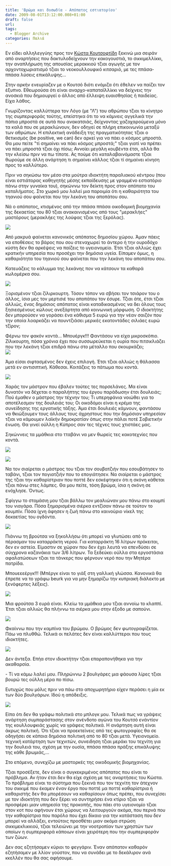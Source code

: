```yaml
---
title: 'Βρώμα και δυσωδία - Απόπατος εστιατορίου'
date: 2009-08-01T13:12:00.008+01:00
draft: false
url: 
tags:
  - Blogger Archive
categories: Παλιά
---
```


Εν είδει αλληλεγγύης προς τον [Κώστα Κουτσοφτίδη](http://an-archi-a.blogspot.com/) ξεκινώ μια σειράν από αναρτήσεις που δακτυλοδείχνουν την κακογουστιά, το σικκιμελλίκκι, την αναπλήρωση της απουσίας μερακκιού τζιαι αγωγής με τον αρχοντοχωριατισμό τζιαι το νεοκουλλουφικό κιτσαριό, με τες ππάσα-ππάσα λύσεις επικάλυψης...  
  
Στην αρκήν ενευρίαζεν με ο Κουτσό διότι ενόμιζα ότι έθελεν να παίζει τον έξυπνο. Εθεωρούσα ότι είναι αναρχο-καπαταϊλλίκκι να δείχνεις την ανοσκιά που δημιουργεί ο άλλος από έλλειψη ευαισθησίας ή παιδείας. Είχα λάθος.  
  
Γνωρίζοντας καλλύττερα τον Λόγο (με "Λ") του αθρώπου τζιαι το κίνητρο της συμπεριφοράς τούτης, επείστηκα ότι το να κάμνεις αγγελικά την πάπια μπροστά σε αυτά που ανακατσιάς, δείχνοντας χαζοχαρούμενα μόνο τα καλά που σε μερακλώνουν, δεν οδηγεί σε πλήρη επικοινωνία μεταξύ των αθρώπων. Η επιλεκτική ανάδειξη της πραγματικότητας τζιαι ο θετικισμός (be positive, we can) δεν αρκεί για να πάει ο κόσμος μπροστά. Θα μου πείτε "τί σημαίνει να πάει κόσμος μπροστά;" τζιαι γιατί να πρέπει να πάει μπροστά τζιαι όχι πίσω; Αννοίει μεγάλη κουβέντα έτσι, αλλά θα την κλείσω πριν να πω τίποτε. Ας πούμε ότι καταλαβαινόμαστε τζιαι θωρούμε σε άλλη ανάρτηση τι σημαίνει κάλλος τζιαι τί σημαίνει κίνηση προς το καλλύτερο.  
  
Πριν να σηκώσω τον μέσο στα μούτρα ιδιοκτήτη παραλιακού κέντρου (που είναι εστιάτορας καθηγητής μέσης εκπαίδευσης με γραμμένο εστιατόριο πάνω στην γυναίκα του), σηκώννω τον δείκτη προς στον απόπατο του καταλήματος. Στο χωρκό μου λαλεί μια παροιμία ότι η καθαριότητα του τηανιού σου φαίνεται που την λεκάνη του αποπάτου σου.  
  
Νά ο απόπατος, κτισμένος από την ππάσα ππάσα οικοδομική βιομηχανία της δεκαετίας του 80 τζιαι ανακαινισμένος από τους "μερακλήες" μαστόρους (μερακλήες της λούφας τζιαι της ξερόλας).  
  
[![](https://blogger.googleusercontent.com/img/b/R29vZ2xl/AVvXsEgAfze1sysdHjaw6APt7xQmRq-TALD63A-85DeGhJCF47YDKJoPCBIEgnKG2IFAy7l19U0-FUZ7DQwV8Y80VnWrEF2OF9_Y5gyI6sNKaNkPOW7AXSQvlIxEzUo-FHCRdW-hippf5nySRgY/s400/L1030540.JPG)](https://blogger.googleusercontent.com/img/b/R29vZ2xl/AVvXsEgAfze1sysdHjaw6APt7xQmRq-TALD63A-85DeGhJCF47YDKJoPCBIEgnKG2IFAy7l19U0-FUZ7DQwV8Y80VnWrEF2OF9_Y5gyI6sNKaNkPOW7AXSQvlIxEzUo-FHCRdW-hippf5nySRgY/s1600-h/L1030540.JPG)

Από μακρυά φαίνεται κανονικός απόπατος δημοσίου χώρου. Άμαν πάεις να εποθέσεις το βάρος που σου στεναχωρεί το άντερο ή την ουροδόχο κύστη δεν θα αρκέψεις να παίζεις το υγειονομείο. Έτσι τζιαι αλλιώς έχει κρατικήν υπηρεσία που προσέχει την δημόσια υγεία. Είπαμεν όμως, η καθαριότητα του τηανιού σου φαίνεται που την λεκάνη του αποπάτου σου.

  

Κατευάζεις το κάλυμμα της λεκάνης πον να κάτσουν τα καθαρά κωλομέρκα σου.

  
[![](https://blogger.googleusercontent.com/img/b/R29vZ2xl/AVvXsEhHWPz8HxcxGNxzDG1PbyJgV-i0x08gXpmfe0V5lU9sgkmBsEnCwNCXcD-fpwWOsDKlM_HxQZ01_MTF9nZBF87Fs9xp43vO5quH6QTPxe8KhRCIU24iejwyUM7SShf7vw4doSUNZFwCtKs/s400/L1030548.JPG)](https://blogger.googleusercontent.com/img/b/R29vZ2xl/AVvXsEhHWPz8HxcxGNxzDG1PbyJgV-i0x08gXpmfe0V5lU9sgkmBsEnCwNCXcD-fpwWOsDKlM_HxQZ01_MTF9nZBF87Fs9xp43vO5quH6QTPxe8KhRCIU24iejwyUM7SShf7vw4doSUNZFwCtKs/s1600-h/L1030548.JPG)

Ξορισμένον τζιαι ζίλιρκουρτη. Τόσον τόπον να σβήσει τον τσιάρον του ο άλλος, ίσια μες τον μερτισιέ του αποπάτου τον έσυρε. Τζιαι άτε, έτσι τζιαι αλλιώς, ένας δημόσιος απόπατος είναι καταδικασμένος να δει όλους τους ξησιεσμένους κώλους ανεξάρτητα από κοινωνική μόρφωση. Ο ιδιοκτήτης δεν μπορούσεν να γοράσει ένα κάθισμα 5 ευρώ για την νέαν σαιζόν που την οποία λοαρκάζει να πουντζιάσει μερικές εκατοντάδες σιλιάες ευρώ τζίρον;

  
  
Φέρνω τον φακόν κοντά... Μπουέργκ!!! Φαντάσου να είχα μικροσκόπιο. Ζίλικουρτη, πόσα χρόνια έχει που συσσωρεύκεται η ουρία που πιτσικλιάζει που την λεκάνη τζιαι επιδρά πάνω στο μέταλλο που σκουρκάζει;  
[![](https://blogger.googleusercontent.com/img/b/R29vZ2xl/AVvXsEglrQQD1CI40jAZx8-RqwRXBjtyr57EBZb4A9sc_oiy9OrqnpZj7WI2omgO1AOh9ODifuVfRfITQNyQi6gImL60Y1V1wLk-ArT5gM_0PsxAV4JZIayqSNAm56mGHsXAdPK4Eco2EUs66Hk/s400/L1030551.JPG)](https://blogger.googleusercontent.com/img/b/R29vZ2xl/AVvXsEglrQQD1CI40jAZx8-RqwRXBjtyr57EBZb4A9sc_oiy9OrqnpZj7WI2omgO1AOh9ODifuVfRfITQNyQi6gImL60Y1V1wLk-ArT5gM_0PsxAV4JZIayqSNAm56mGHsXAdPK4Eco2EUs66Hk/s1600-h/L1030551.JPG)  
  
Άμα είσαι σιφτασμένος δεν έχεις επιλογή. Έτσι τζιαι αλλιώς η θάλασσα μετά εν αντισιπτική. Κάθεσαι. Κοιτάζεις το πάτωμα που κοντά.  
  
[![](https://blogger.googleusercontent.com/img/b/R29vZ2xl/AVvXsEgHGW2SIVEVIUNG2BEAm7SeGplwWA5sRM-wTMIHYMdyMD9xJBNDDg0fbLseC2D_V4E8lCUXaqC0_K4ahyphenhyphenCWH5UciYOC1BNI6yydKSFCIRdMagGneOKsrUrp9Lb3NP6QntlxIqyfoQtDW-g/s400/L1030542.JPG)](https://blogger.googleusercontent.com/img/b/R29vZ2xl/AVvXsEgHGW2SIVEVIUNG2BEAm7SeGplwWA5sRM-wTMIHYMdyMD9xJBNDDg0fbLseC2D_V4E8lCUXaqC0_K4ahyphenhyphenCWH5UciYOC1BNI6yydKSFCIRdMagGneOKsrUrp9Lb3NP6QntlxIqyfoQtDW-g/s1600-h/L1030542.JPG)

  

[](https://blogger.googleusercontent.com/img/b/R29vZ2xl/AVvXsEgHGW2SIVEVIUNG2BEAm7SeGplwWA5sRM-wTMIHYMdyMD9xJBNDDg0fbLseC2D_V4E8lCUXaqC0_K4ahyphenhyphenCWH5UciYOC1BNI6yydKSFCIRdMagGneOKsrUrp9Lb3NP6QntlxIqyfoQtDW-g/s1600-h/L1030542.JPG)Χαράς τον μάστρον που έβαλεν τούτες τες πορσελάνες. Μα είναι δυνατόν να δέχεται ο παραλήπτης του έργου παράδωσην έτσι δουλειάς; Πού έμαθεν ο μάστρος την τέχνην του; Τι υπερηφάνια νοιώθει για το αποτέλεσμαν της δουλειάς του; Οι οικοδόμοι είναι η κρέμα της συνείδησης της εργατικής τάξης. Άμα έτσι δουλειές κάμνουν, φαντάσου να θκιώξουμεν τους άλλους τους άχρηστους που την δημόσιαν υπηρεσίαν τζιαι να κάμουμεν λαϊκήν δημοκρατίαν όπως στην πάλαι ποτέ Σοβιετικήν ένωση. Θα γινεί ούλλη η Κύπρος σαν τες τέχνες τους χτιστάες μας.

  
  
Σηκώννεις τα μμάθκια στο τταβάνι να μεν θωρείς τες κακοτεχνίες που κοντά.  
  
[![](https://blogger.googleusercontent.com/img/b/R29vZ2xl/AVvXsEguBgb5GkcrM39Ybx3R3h82JyvyXLcdIQYNXxTmf4zmIo4xHjgB8BaYeGfg0OAnAxiZ0YAlMtWlEJ_B1FraVXtohH5m12vz78_lKKOXQQeh8-Q02IJfO1t10MBoIOfdAjADmAzeUtTbjVI/s400/L1030555.JPG)](https://blogger.googleusercontent.com/img/b/R29vZ2xl/AVvXsEguBgb5GkcrM39Ybx3R3h82JyvyXLcdIQYNXxTmf4zmIo4xHjgB8BaYeGfg0OAnAxiZ0YAlMtWlEJ_B1FraVXtohH5m12vz78_lKKOXQQeh8-Q02IJfO1t10MBoIOfdAjADmAzeUtTbjVI/s1600-h/L1030555.JPG)  
  
[![](https://blogger.googleusercontent.com/img/b/R29vZ2xl/AVvXsEj9GMFIXUdHIvEV7cZAm35HHJAFsXqXP5WpwjEH5rypReN0i9a-oqzRy33YnFqQCQEpuk8LbDQPjCPIdrPBq44SjgC6mOzVsfE6O7JiNJ2FiGupEstZJdcd9Ym2zOejmLqOwBkMWeQK354/s400/L1030556.JPG)](https://blogger.googleusercontent.com/img/b/R29vZ2xl/AVvXsEj9GMFIXUdHIvEV7cZAm35HHJAFsXqXP5WpwjEH5rypReN0i9a-oqzRy33YnFqQCQEpuk8LbDQPjCPIdrPBq44SjgC6mOzVsfE6O7JiNJ2FiGupEstZJdcd9Ym2zOejmLqOwBkMWeQK354/s1600-h/L1030556.JPG)  

  

Να τον σιαίρεται ο μάστρος του τζιαι τον σουβατζιήν που εσουβάτησεν το ταβάνι, τζιαι τον πογιατζιήν που το επογιάτησεν. Να σιαίρεται ο μάστρος της τζιαι την καθαρίστριαν που ποττέ δεν εσκέφτηκεν ότι η σκόνη κάθεται τζιαι πάνω στες λάμπες. Θα μου πείτε, τόση βρώμα, ίσια η σκόνη σε ενόχλησε. Όντως.

  
  
Σφίγγω το στομάσιη μου τζιαι βάλλω τον μεαλιώναν μου πάνω στο κουμπί του νιαγάρα. Πόσα ξημαρισμένα σιέρκα εντζίσαν πάνω σε τούτον το κουμπίν. Πόσα ίχνη άφησεν η ζωή πάνω στο καινούριο νίκελ της δεκαετίας του ογδόντα.  
  
[![](https://blogger.googleusercontent.com/img/b/R29vZ2xl/AVvXsEiL06etCd86u2yuNM2lMZgRjHuMGZDdSAYLZ5ZWC8VK-dSUJ9s-PHnRnLVZD6PKLJzjFAwkSc6JGP60pCCpv-5OWuDEjhRbt2_znRYZtwZjVUwvsSdRTKllYbj9fraLYB70z1WgtNtX1dg/s400/L1030547.JPG)](https://blogger.googleusercontent.com/img/b/R29vZ2xl/AVvXsEiL06etCd86u2yuNM2lMZgRjHuMGZDdSAYLZ5ZWC8VK-dSUJ9s-PHnRnLVZD6PKLJzjFAwkSc6JGP60pCCpv-5OWuDEjhRbt2_znRYZtwZjVUwvsSdRTKllYbj9fraLYB70z1WgtNtX1dg/s1600-h/L1030547.JPG)  
  
Πιάννω τη βρούτσα να ξηκολλήσω ότι μπορεί να γλυτώσει από το πέρασμαν του καταρράκτη νερού. Για καταρράκτη 16 λίτρων πρόκειται, δεν εν αστεία. Είμαστιν σε χώραν που δεν έχει λευτά να επενδύσει σε σύγχρονα καζανάκια των 3/6 λίτρων. Τα ξεδεύκει ούλλα στα εργοστάσια αφαλατώσεων τζιαι τα τάνκερς που φέρνουν νερό που την Μητέρα πατρίδα.

  

Μπουεεεέργκ!!! (Μπέργκ είναι το γιάξ στη γαλλική γλώσσα. Κανονικά θα έπρεπε να το γράφω beurk για να μην ξημαρίζω την κυπριακή διάλεκτο με ξενόφερτες λέξεις).  
  
[![](https://blogger.googleusercontent.com/img/b/R29vZ2xl/AVvXsEj4k61q8QTAycdhM3otwZ7tRAuR6njuF4UgnAI_hk0hDtnzqMjhXCn5l9QYJtKqO5KeyILxa-uFjXHmSnZNrl9hPQoRID3EQAkzmaVjJCCZGroM093D-Xs19iwmipJtvr0srRppfGiWiQs/s400/L1030550.JPG)](https://blogger.googleusercontent.com/img/b/R29vZ2xl/AVvXsEj4k61q8QTAycdhM3otwZ7tRAuR6njuF4UgnAI_hk0hDtnzqMjhXCn5l9QYJtKqO5KeyILxa-uFjXHmSnZNrl9hPQoRID3EQAkzmaVjJCCZGroM093D-Xs19iwmipJtvr0srRppfGiWiQs/s1600-h/L1030550.JPG)  
  
Μια φρούτσα 3 ευρά είναι. Κλείω τα μμάθκια μου τζιαι αννοίω το κλαππί. Έτσι τζιαι αλλιώς θα πλήννω τα σιέρκα μου στην έξοδο με σαπούνι.  
  
  
[![](https://blogger.googleusercontent.com/img/b/R29vZ2xl/AVvXsEgQUWfcmaUru9XMTLC8tfvynemrQER2YZzAWYlIaAEYTB75JVO6WjvfaIy-w6zFRJootrb5nHU9VbfreEisTlnji83Y14D7Uvy2hxlthvXBSR0Mjmty_7GmHc9mRb4ubVfIs4UKbmZNy_k/s400/L1030552.JPG)](https://blogger.googleusercontent.com/img/b/R29vZ2xl/AVvXsEgQUWfcmaUru9XMTLC8tfvynemrQER2YZzAWYlIaAEYTB75JVO6WjvfaIy-w6zFRJootrb5nHU9VbfreEisTlnji83Y14D7Uvy2hxlthvXBSR0Mjmty_7GmHc9mRb4ubVfIs4UKbmZNy_k/s1600-h/L1030552.JPG)  
  
Φκαίννω που την καμπίνα του βρώμου. Ο βρώμος δεν φωτογραφίζεται. Πάω να πλυθθώ. Τελικά οι πελάτες δεν είναι καλλύττεροι που τους ιδιοκτήτες.  
  
[![](https://blogger.googleusercontent.com/img/b/R29vZ2xl/AVvXsEjl_3oM-taRvdyPJAWQgml6R56QsDCU8di8npn3sgWJlecZf_IlN4y7FVaiyermwMFjHzZnjubVgsKRMeFtiZ_qfMvN-lkI1mbrt0-UVK-rqC86dVyg1kjnbilPO-bdU-B4k1MYWsP1uF8/s400/L1030559.JPG)](https://blogger.googleusercontent.com/img/b/R29vZ2xl/AVvXsEjl_3oM-taRvdyPJAWQgml6R56QsDCU8di8npn3sgWJlecZf_IlN4y7FVaiyermwMFjHzZnjubVgsKRMeFtiZ_qfMvN-lkI1mbrt0-UVK-rqC86dVyg1kjnbilPO-bdU-B4k1MYWsP1uF8/s1600-h/L1030559.JPG)  
  
Δεν άντεξα. Επήα στον ιδιοκτήτην τζιαι επαραπονήθηκα για την ακαθαρσία.  
  
\- Τί να κάμω λαλεί μου. Πληρώννω 2 βουλγάρες μια φάουσα λίρες τζιαι βουρώ τες ούλλη μέρα πο πίσω.  
  
Ευτυχώς που μόλις πριν να πάω στο αποχωρητήριο είχεν περάσει η μία εκ των δύο βουλγάρων. Ιδού η απόδειξις.  
  
  
[![](https://blogger.googleusercontent.com/img/b/R29vZ2xl/AVvXsEhMFL-t6ybZLTXHTECm4BGE5Q_DT4WdmgiDwlgnS2tNEctim3ulugV_bHsuocPbdDCsAOBIExy4YBemsUSEAj473eXRoWc8eojMrLHDKbOw8WzEp1U7KE20H3y8Xbvbj258m4QnRQP5M3c/s400/L1030558.JPG)](https://blogger.googleusercontent.com/img/b/R29vZ2xl/AVvXsEhMFL-t6ybZLTXHTECm4BGE5Q_DT4WdmgiDwlgnS2tNEctim3ulugV_bHsuocPbdDCsAOBIExy4YBemsUSEAj473eXRoWc8eojMrLHDKbOw8WzEp1U7KE20H3y8Xbvbj258m4QnRQP5M3c/s1600-h/L1030558.JPG)  
  
  
Είπα ότι δεν θα γράφω πολιτικά στο μπλογκ μου. Τελικά πως να γράψεις ανάρτηση συμπαράστασης στον ανένδοτο αγώνα του Κουτσό ενάντίον της κουλλουφκιάς χωρίς να γράφεις πολιτικά. Η ανάρτηση αυτή είναι άκρως πολιτική. Ότι τζιαι να προεκτείνεις από τες φωτογραφίες θα σε οδηγήσει σε κάποια δημόσια πολιτική από το 80 τζιαι μετά. Υγειονομείο. τεχνική κατάρτηση των τεχνιτών, συνειδηση τζιαι μεράκι του τεχνίτη για την δουλειά του, σχέση με την ουσία, ππάσα ππάσα πράξης επικάλυψης της κάθε βρωμιάς,...  
  
Στο επόμενο, συνεχίζω με μαστορκές της οικοδομικής βιομηχανίας.

  

Τζιαι προσέξετε, δεν είναι ο συγκεκριμένος απόπατος που είναι το πρόβλημα. Αν ήταν έτσι δεν θα είχε σχέση με τες αναρτήσεις του Κώστα. Το πρόβλημα είναι το σύστημα που ξεκινά που τον τεχνίτη τον άτεχνον του σικκιμέ που έκαμεν έναν έργο που ποττέ μα ποττέ καθαρίστρια ή καθαριστής δεν θα μπορέσουν να καθαρίσουν όπως πρέπει, που συνεχίσει με τον ιδιοκτήτη που δεν ξέρει να συντηρήσει ένα κτίριο τζιαι να προσφέρει μιαν υπηρεσία της προκοπής, που πάει στο υγειονομίο τζιαι στον κοτ που αφήνουν έτσι χώρους να λειτουργούν ακόμα, που περνά που την καθαρίστρια που παρόλο που έχει δίκαιο για την κατάσταση που δεν μπορεί να αλλάξει, εντούτοις προσθέτει μιαν ακόμα στρώση σικκιμεκλικκιού, τζιαι τελειώνει με την νοοτροπίαν των χρηστών των οποίων η συμπεριφορά κάποιων είναι χειρότερη που την συμπεριφοράν των ζώων.

  

Δεν σας εζητήσαμεν κύριοι το φεγγάριν. Έναν απόπατον καθαρόν εζητήσαμεν με λλίον γούστον, που να συνάδει με το δεκάλιρον ανά κκελλέν που θα σας αφήσουμε.
